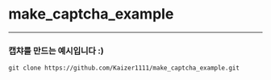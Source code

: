# make_captcha_example
***
### 캡챠를 만드는 예시입니다 :)

```
git clone https://github.com/Kaizer1111/make_captcha_example.git
```
